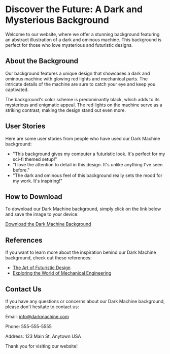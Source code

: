<!--font:Cormorant Garamond-->

# Discover the Future: A Dark and Mysterious Background

Welcome to our website, where we offer a stunning background featuring an abstract illustration of a dark and ominous machine. This background is perfect for those who love mysterious and futuristic designs.

## About the Background

Our background features a unique design that showcases a dark and ominous machine with glowing red lights and mechanical parts. The intricate details of the machine are sure to catch your eye and keep you captivated.

The background's color scheme is predominantly black, which adds to its mysterious and enigmatic appeal. The red lights on the machine serve as a striking contrast, making the design stand out even more.

## User Stories

Here are some user stories from people who have used our Dark Machine background:

- "This background gives my computer a futuristic look. It's perfect for my sci-fi themed setup!"
- "I love the attention to detail in this design. It's unlike anything I've seen before."
- "The dark and ominous feel of this background really sets the mood for my work. It's inspiring!"

## How to Download

To download our Dark Machine background, simply click on the link below and save the image to your device:

[Download the Dark Machine Background](#)

## References

If you want to learn more about the inspiration behind our Dark Machine background, check out these references:

- [The Art of Futuristic Design](#)
- [Exploring the World of Mechanical Engineering](#)

## Contact Us

If you have any questions or concerns about our Dark Machine background, please don't hesitate to contact us:

Email: info@darkmachine.com

Phone: 555-555-5555

Address: 123 Main St, Anytown USA

Thank you for visiting our website!

<!--

Write me content for website with wallpaper which alt text is:

"A wallpaper featuring an abstract illustration of a dark and ominous machine, with glowing red lights and mechanical parts."

The name/title of the page should not be 1:1 copy of the alt text but rather a real content of the website which is using this wallpaper.

- Use markdown format 
- Start with heading
- Heading should be short and concise
- The content should look like a real website 
- The website should not be about the wallpaper, wallpaper is just a related background
- Heading should be contain work "wallpaper" or "background"
- Include real sections like references, contact, user stories, etc. use things relevant to the page purpose.
- Feel free to use structure like headings, bullets, numbering, blockquotes, paragraphs, horizontal lines, etc.
- You can use formatting like bold or _italic_
- You can include UTF-8 emojis
- Links should be only #hash anchors (and you can refer to the document itself)
- Do not include images


---


# The Dark Machine Wallpaper: A Mysterious Backdrop for Your Desktop

Welcome to our website, where we provide a stunning wallpaper featuring an abstract illustration of a dark and ominous machine. This wallpaper is perfect for those who love mysterious and futuristic designs.

## About the Wallpaper

Our wallpaper features a unique design that showcases a dark and ominous machine with glowing red lights and mechanical parts. The intricate details of the machine are sure to catch your eye and keep you captivated.

The wallpaper's color scheme is predominantly black, which adds to its mysterious and enigmatic appeal. The red lights on the machine serve as a striking contrast, making the design stand out even more.

## User Stories

Here are some user stories from people who have used our Dark Machine wallpaper:

- "I love the futuristic feel of this wallpaper. It makes me feel like I'm in a sci-fi movie!"
- "The design is so intricate and detailed. I can't stop staring at it!"
- "This wallpaper is perfect for my gaming setup. It really sets the mood for intense gameplay."

## How to Download

To download our Dark Machine wallpaper, simply click on the link below and save the image to your device:

[Download the Dark Machine Wallpaper](#)

## References

If you want to learn more about the inspiration behind our Dark Machine wallpaper, check out these references:

- [The Art of Futuristic Design](#)
- [Exploring the World of Mechanical Engineering](#)

## Contact Us

If you have any questions or concerns about our Dark Machine wallpaper, please don't hesitate to contact us:

Email: info@darkmachine.com

Phone: 555-555-5555

Address: 123 Main St, Anytown USA

Thank you for visiting our website!


---


Heading should not include word "wallpaper". The website should not be about the wallpaper itself, wallpaper is just a related background, rewrite whole content.


---


# Discover the Future: A Dark and Mysterious Background

Welcome to our website, where we offer a stunning background featuring an abstract illustration of a dark and ominous machine. This background is perfect for those who love mysterious and futuristic designs.

## About the Background

Our background features a unique design that showcases a dark and ominous machine with glowing red lights and mechanical parts. The intricate details of the machine are sure to catch your eye and keep you captivated.

The background's color scheme is predominantly black, which adds to its mysterious and enigmatic appeal. The red lights on the machine serve as a striking contrast, making the design stand out even more.

## User Stories

Here are some user stories from people who have used our Dark Machine background:

- "This background gives my computer a futuristic look. It's perfect for my sci-fi themed setup!"
- "I love the attention to detail in this design. It's unlike anything I've seen before."
- "The dark and ominous feel of this background really sets the mood for my work. It's inspiring!"

## How to Download

To download our Dark Machine background, simply click on the link below and save the image to your device:

[Download the Dark Machine Background](#)

## References

If you want to learn more about the inspiration behind our Dark Machine background, check out these references:

- [The Art of Futuristic Design](#)
- [Exploring the World of Mechanical Engineering](#)

## Contact Us

If you have any questions or concerns about our Dark Machine background, please don't hesitate to contact us:

Email: info@darkmachine.com

Phone: 555-555-5555

Address: 123 Main St, Anytown USA

Thank you for visiting our website!

-->
